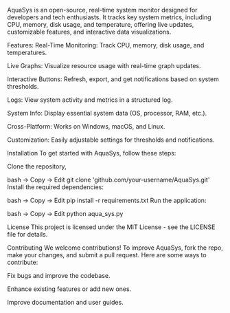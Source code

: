 AquaSys is an open-source, real-time system monitor designed for developers and tech enthusiasts. It tracks key system metrics, including CPU, memory, disk usage, and temperature, offering live updates, customizable features, and interactive data visualizations.

Features:
Real-Time Monitoring: Track CPU, memory, disk usage, and temperatures.

Live Graphs: Visualize resource usage with real-time graph updates.

Interactive Buttons: Refresh, export, and get notifications based on system thresholds.

Logs: View system activity and metrics in a structured log.

System Info: Display essential system data (OS, processor, RAM, etc.).

Cross-Platform: Works on Windows, macOS, and Linux.

Customization: Easily adjustable settings for thresholds and notifications.

Installation
To get started with AquaSys, follow these steps:

Clone the repository,

bash -> Copy -> Edit
  git clone 'github.com/your-username/AquaSys.git'
Install the required dependencies:

bash -> Copy -> Edit
  pip install -r requirements.txt
Run the application:

bash -> Copy -> Edit
  python aqua_sys.py

License
This project is licensed under the MIT License - see the LICENSE file for details.

Contributing
We welcome contributions! To improve AquaSys, fork the repo, make your changes, and submit a pull request. Here are some ways to contribute:

Fix bugs and improve the codebase.

Enhance existing features or add new ones.

Improve documentation and user guides.

